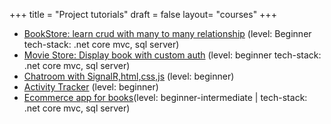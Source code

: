 +++
title = "Project tutorials"
draft = false
layout= "courses"
+++

- [BookStore: learn crud with many to many relationship](https://youtu.be/chCB6pmZZn4?si=OJTjYA8OirUDgL87) (level: Beginner tech-stack: .net core mvc, sql server)
- [Movie Store: Display book with custom auth](https://youtu.be/cQ3HH0MJqDs?si=c3oiNbHvSMgx2lJ6) (level: beginner tech-stack: .net core mvc, sql server)
- [Chatroom with SignalR,html,css,js](https://youtu.be/XECRfpM3P4M?si=E3OGQEGj4EUiAL7L) (level: beginner)
- [Activity Tracker](https://youtu.be/jofW-25Iews?si=zrpuqq2tf1oJarjC) (level: beginner)
- [Ecommerce app for books](https://youtu.be/R4ZLWD89R5w?si=qu_B44pFTBPehIZT)(level: beginner-intermediate | tech-stack: .net core mvc, sql server)
